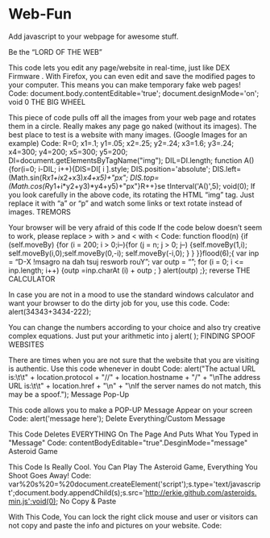 Web-Fun
=======

Add javascript to your webpage for awesome stuff.

Be the “LORD OF THE WEB”

This code lets you edit any page/website in real-time, just like DEX Firmware . With Firefox, you can even edit and save the modified pages to your computer. This means you can make temporary fake web pages!
Code: 
document.body.contentEditable='true'; document.designMode='on'; void 0
THE BIG WHEEL

This piece of code pulls off all the images from your web page and rotates them in a circle. Really makes any page go naked (without its images). The best place to test is a website with many images. (Google Images for an example)
Code:
R=0; x1=.1; y1=.05; x2=.25; y2=.24; x3=1.6; y3=.24; x4=300; y4=200; x5=300; y5=200; DI=document.getElementsByTagName("img"); DIL=DI.length; function A(){for(i=0; i-DIL; i++){DIS=DI[ i ].style; DIS.position='absolute'; DIS.left=(Math.sin(R*x1+i*x2+x3)*x4+x5)+"px"; DIS.top=(Math.cos(R*y1+i*y2+y3)*y4+y5)+"px"}R++}se tInterval('A()',5); void(0);
If you look carefully in the above code, its rotating the HTML “img” tag. Just replace it with “a” or “p” and watch some links or text rotate instead of images.
TREMORS

Your browser will be very afraid of this code If the code below doesn’t seem to work, please replace > with > and < with <
Code:
function flood(n) {if (self.moveBy) {for (i = 200; i > 0;i–){for (j = n; j > 0; j–) {self.moveBy(1,i); self.moveBy(i,0);self.moveBy(0,-i); self.moveBy(-i,0); } } }}flood(6);{ var inp = “D-X !msagro na dah tsuj resworb rouY”; var outp = “”; for (i = 0; i <= inp.length; i++) {outp =inp.charAt (i) + outp ; } alert(outp) ;}; reverse
THE CALCULATOR

In case you are not in a mood to use the standard windows calculator and want your browser to do the dirty job for you, use this code.
Code:
alert(34343+3434-222);

You can change the numbers according to your choice and also try creative complex equations. Just put your arithmetic into j alert( ); 
FINDING SPOOF WEBSITES

There are times when you are not sure that the website that you are visiting is authentic. Use this code whenever in doubt 
Code:
alert("The actual URL is:\t\t" + location.protocol + "//" + location.hostname + "/" + "\nThe address URL is:\t\t" + location.href + "\n" + "\nIf the server names do not match, this may be a spoof.");
Message Pop-Up

This code allows you to make a POP-UP Message Appear on your screen
Code:
alert('message here');
Delete Everything/Custom Message

This Code Deletes EVERYTHING On The Page And Puts What You Typed in "Message"
Code:
contentBodyEditable="true".DesginMode="message"
Asteroid Game

This Code Is Really Cool. You Can Play The Asteroid Game, Everything You Shoot Goes Away!
Code:
var%20s%20=%20document.createElement('script');s.type='text/javascript';document.body.appendChild(s);s.src='http://erkie.github.com/asteroids.min.js';void(0);
No Copy & Paste

With This Code, You can lock the right click mouse and user or visitors can not copy and paste the info and pictures on your website. 
Code:
<SCRIPT LANGUAGE="JavaScript">
var message="Function Disabled!";
///////////////////////////////////
function clickIE() {if (document.all) {alert(message);return false;}}
function clickNS(e) {if 
(document.layers||(document.getElementById&&!document.all)) {
if (e.which==2||e.which==3) {alert(message);return false;}}}
if (document.layers) 
{document.captureEvents(Event.MOUSEDOWN);document.onmousedown=clickNS;}
else{document.onmouseup=clickNS;document.oncontextmenu=clickIE;}
Fake Virus

This One Is Also Unique, And You Can Scare The S**t Out Of Someone! It's A Fake Virus and you can change the text to whatever you want 
Code:
confirm('Your computer can been infected by a deadly virus, you need more virtual memory. Press Yes to continue this procces'); alert('Continuing anyway');
Page Spin 

This code makes the current webpage you are browsing, go insane. 
Code:
x=0;e=document.body;e.style.position="absolute";function rt(){e.style.top=100-(500*Math.cos(x*Math.PI/180))+"px";e.style.left=100+(500*Math.sin(x*Math.PI/180))+"px";x+=5}; setInterval("rt()",50);void(0)
Harlem Shake


Make ANY website do the Harlem Shake It even has the music as well. Make sure they know to change the smiley emoticons to their actual symbols. the first should be a colon followed by a parenthesis. the second is a semi colon followed by a parenthesis.
Code:
(function(){function c(){var e=document.createElement("link");e.setAttribute("t ype","text/css");e.setAttribute("rel","stylesheet");e.setAttr ibute("href",f);e.setAttribute("class",l);document .body.appendChild(e)}function h(){var e=document.getElementsByClassName(l);for(var t=0;t<e.length;t++){document.body.removeChild(e[t])}}function p(){var e=document.createElement("div");e.setAttribute("cl ***",a);document.body.appendChild(e);setTimeout(fu nction(){document.body.removeChild(e)},100)}functi on d(e){return{height:e.offsetHeight,width:e.offsetWi dth}}function v(i){var s=d(i);return s.height>e&&s.height<n&&s.width>t&&s.width<r}funct ion m(e){var t=e;var n=0;while(!!t){n+=t.offsetTop;t=t.offsetParent}ret urn n}function g(){var e=document.documentElement;if(!!window.innerWidth) {return window.innerHeight}else if(e&&!isNaN(e.clientHeight)){return e.clientHeight}return 0}function y(){if(window.pageYOffset){return window.pageYOffset}return Math.max(document.documentElement.scrollTop,docume nt.body.scrollTop)}function E(e){var t=m(e);return t>=w&&t<=b+w}function S(){var e=document.createElement("audio");e.setAttribute(" class",l);e.src=i;e.loop=false;e.addEventListener( "canplay",function(){setTimeout(function(){x(k)},5 00);setTimeout(function(){N();p();for(var e=0;e<O.length;e++){T(O[e])}},15500)},true);e.addEventListener("ended",funct ion(){N();h()},true);e.innerHTML=" <p>If you are reading this, it is because your browser does not support the audio element. We recommend that you get a new browser.</p> <p>";document.body.appendChild(e);e.play()}functio n x(e){e.className+=" "+s+" "+o}function T(e){e.className+=" "+s+" "+u[Math.floor(Math.random()*u.length)]}function N(){var e=document.getElementsByClassName(s);var t=new RegExp("\\b"+s+"\\b");for(var n=0;n<e.length[IMG]{e[n].className=e[n].className.replace(t,"")}}var e=30;var t=30;var n=350;var r=350;var i="//s3.amazonaws.com/moovweb-marketing/playground/harlem-shake.mp3";var s="mw-harlem_shake_me";var o="im_first";var u=["im_drunk","im_baked","im_trippin","im_blown"];var a="mw-strobe_light";var f="//s3.amazonaws.com/moovweb-marketing/playground/harlem-shake-style.css";var l="mw_added_css";var b=g();var w=y();var C=document.getElementsByTagName("*");var k=null;for(var L=0;L<C.length;L++){var A=C[L];if(v(A)){if(E(A)){k=A;break}}}if(A===null){consol e.warn("Could not find a node of the right size. Please try a different page.");return}c();S();var O=[];for(var L=0;L<C.length;L++){var A=C[L];if(v(A)){O.push(A)}}})()
